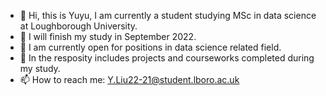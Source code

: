 - 👋 Hi, this is Yuyu, I am currently a student studying MSc in data science at Loughborough University. 
- 👀 I will finish my study in September 2022.  
- 🌱 I am currently open for positions in data science related field.
- 💞️ In the resposity includes projects and courseworks completed during my study.
- 📫 How to reach me: Y.Liu22-21@student.lboro.ac.uk


<!---
coyl7/coyl7 is a ✨ special ✨ repository because its `README.md` (this file) appears on your GitHub profile.
You can click the Preview link to take a look at your changes.
--->
